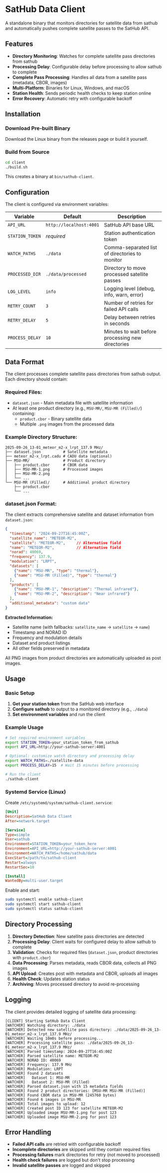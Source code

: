 # SatHub Data Client

A standalone binary that monitors directories for satellite data from sathub and automatically pushes complete satellite passes to the SatHub API.

## Features

- **Directory Monitoring**: Watches for complete satellite pass directories from sathub
- **Processing Delay**: Configurable delay before processing to allow sathub to complete
- **Complete Pass Processing**: Handles all data from a satellite pass (metadata, CBOR, images)
- **Multi-Platform**: Binaries for Linux, Windows, and macOS
- **Station Health**: Sends periodic health checks to keep station online
- **Error Recovery**: Automatic retry with configurable backoff

## Installation

### Download Pre-built Binary

Download the Linux binary from the releases page or build it yourself.

### Build from Source

```bash
cd client
./build.sh
```

This creates a binary at `bin/sathub-client`.

## Configuration

The client is configured via environment variables:

| Variable | Default | Description |
|----------|---------|-------------|
| `API_URL` | `http://localhost:4001` | SatHub API base URL |
| `STATION_TOKEN` | *required* | Station authentication token |
| `WATCH_PATHS` | `./data` | Comma-separated list of directories to monitor |
| `PROCESSED_DIR` | `./data/processed` | Directory to move processed satellite passes |
| `LOG_LEVEL` | `info` | Logging level (debug, info, warn, error) |
| `RETRY_COUNT` | `3` | Number of retries for failed API calls |
| `RETRY_DELAY` | `5` | Delay between retries in seconds |
| `PROCESS_DELAY` | `10` | Minutes to wait before processing new directories |

## Data Format

The client processes complete satellite pass directories from sathub output. Each directory should contain:

### Required Files:
- `dataset.json` - Main metadata file with satellite information
- At least one product directory (e.g., `MSU-MR/`, `MSU-MR (Filled)/`) containing:
  - `product.cbor` - Binary satellite data
  - Multiple `.png` images from the processed data

### Example Directory Structure:
```
2025-09-26_13-01_meteor_m2-x_lrpt_137.9 MHz/
├── dataset.json          # Satellite metadata
├── meteor_m2-x_lrpt.cadu # CADU data (optional)
├── MSU-MR/               # Product directory
│   ├── product.cbor      # CBOR data
│   ├── MSU-MR-1.png      # Processed images
│   ├── MSU-MR-2.png
│   └── ...
└── MSU-MR (Filled)/      # Additional product directory
    ├── product.cbor
    └── ...
```

### dataset.json Format:

The client extracts comprehensive satellite and dataset information from `dataset.json`:

```json
{
  "timestamp": "2024-09-27T16:45:00Z",
  "satellite_name": "METEOR-M2",
  "satellite": "METEOR-M2",     // Alternative field
  "name": "METEOR-M2",          // Alternative field
  "norad": 40069,
  "frequency": 137.9,
  "modulation": "LRPT",
  "datasets": [
    {"name": "MSU-MR", "type": "thermal"},
    {"name": "MSU-MR (Filled)", "type": "thermal"}
  ],
  "products": [
    {"name": "MSU-MR-1", "description": "Thermal infrared"},
    {"name": "MSU-MR-2", "description": "Near infrared"}
  ],
  "additional_metadata": "custom data"
}
```

**Extracted Information:**
- Satellite name (with fallbacks: `satellite_name` → `satellite` → `name`)
- Timestamp and NORAD ID
- Frequency and modulation details
- Dataset and product listings
- All other fields preserved in metadata

All PNG images from product directories are automatically uploaded as post images.

## Usage

### Basic Setup

1. **Get your station token** from the SatHub web interface
2. **Configure sathub** to output to a monitored directory (e.g., `./data`)
3. **Set environment variables** and run the client

### Example Usage

```bash
# Set required environment variables
export STATION_TOKEN=your_station_token_from_sathub
export API_URL=http://your-sathub-server:4001

# Optional: customize watch directory and processing delay
export WATCH_PATHS=./satellite-data
export PROCESS_DELAY=15  # Wait 15 minutes before processing

# Run the client
./sathub-client
```

### Systemd Service (Linux)

Create `/etc/systemd/system/sathub-client.service`:

```ini
[Unit]
Description=SatHub Data Client
After=network.target

[Service]
Type=simple
User=sathub
Environment=STATION_TOKEN=your_token_here
Environment=API_URL=http://your-sathub-server:4001
Environment=WATCH_PATHS=/home/sathub/data
ExecStart=/path/to/sathub-client
Restart=always
RestartSec=10

[Install]
WantedBy=multi-user.target
```

Enable and start:
```bash
sudo systemctl enable sathub-client
sudo systemctl start sathub-client
sudo systemctl status sathub-client
```

## Directory Processing

1. **Directory Detection**: New satellite pass directories are detected
2. **Processing Delay**: Client waits for configured delay to allow sathub to complete
3. **Validation**: Checks for required files (`dataset.json`, product directories with `product.cbor`)
4. **Data Processing**: Parses metadata, reads CBOR data, collects all PNG images
5. **API Upload**: Creates post with metadata and CBOR, uploads all images
6. **Health Check**: Updates station status
7. **Archiving**: Moves processed directory to avoid re-processing

## Logging

The client provides detailed logging of satellite data processing:

```
[CLIENT] Starting SatHub Data Client
[WATCHER] Watching directory: ./data
[WATCHER] Detected new satellite pass directory: ./data/2025-09-26_13-01_meteor_m2-x_lrpt_137.9 MHz/
[WATCHER] Waiting 10m0s before processing...
[WATCHER] Processing satellite pass: ./data/2025-09-26_13-01_meteor_m2-x_lrpt_137.9 MHz/
[WATCHER] Parsed timestamp: 2024-09-27T16:45:00Z
[WATCHER] Parsed satellite name: METEOR-M2
[WATCHER] NORAD ID: 40069
[WATCHER] Frequency: 137.9 MHz
[WATCHER] Modulation: LRPT
[WATCHER] Found 2 datasets
[WATCHER]   Dataset 1: MSU-MR
[WATCHER]   Dataset 2: MSU-MR (Filled)
[WATCHER] Parsed dataset.json with 15 metadata fields
[WATCHER] Found 2 product directories: [MSU-MR MSU-MR (Filled)]
[WATCHER] Found CBOR data in MSU-MR (245760 bytes)
[WATCHER] Found 6 images in MSU-MR
[WATCHER] Total images to upload: 12
[WATCHER] Created post ID 123 for satellite METEOR-M2
[WATCHER] Uploaded image MSU-MR-1.png for post 123
[WATCHER] Uploaded image MSU-MR-2.png for post 123
```

## Error Handling

- **Failed API calls** are retried with configurable backoff
- **Incomplete directories** are skipped until they contain required files
- **Processing failures** mark directories for retry (not moved to processed)
- **Health check failures** are logged but don't stop processing
- **Invalid satellite passes** are logged and skipped
